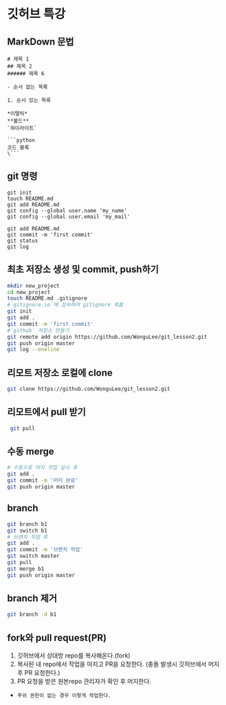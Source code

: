 # 깃허브 특강

## MarkDown 문법

```
# 제목 1
## 제목 2
###### 제목 6

- 순서 없는 목록

1. 순서 있는 목록

*이텔릭*
**볼드**
`하이라이트`

```python
코드 블록
\```
```

## git 명령
```
git init
touch README.md
git add README.md
git config --global user.name 'my_name'
git config --global user.email 'my_mail'
```

```
git add README.md
git commit -m 'first commit'
git status
git log
```

## 최초 저장소 생성 및 commit, push하기
```zsh
mkdir new_project
cd new_project
touch README.md .gitignore
#`gitignore.io`에 접속하여 gitignore 복붙
git init
git add .
git commit -m 'first commit'
#`github` 저장소 만들기
git remote add origin https://github.com/WonguLee/git_lesson2.git
git push origin master
git log --oneline
```

## 리모트 저장소 로컬에 clone
```zsh
git clone https://github.com/WonguLee/git_lesson2.git
```

## 리모트에서 pull 받기
```zsh
 git pull
```

## 수동 merge
```zsh
# 수동으로 머지 작업 실시 후
git add .
git commit -m '머지 완료'
git push origin master
```

## branch
```zsh
git branch b1
git switch b1
# 브랜치 작업 후
git add .
git commit -m '브랜치 작업'
git switch master
git pull
git merge b1
git push origin master
```

## branch 제거
```zsh
git branch -d b1
```

## fork와 pull request(PR)
1. 깃허브에서 상대방 repo를 복사해온다.(fork)
2. 복사된 내 repo에서 작업을 마치고 PR을 요청한다. (충돌 발생시 깃허브에서 머지 후 PR 요청한다.)
3. PR 요청을 받은 원본repo 관리자가 확인 후 머지한다.
- `푸쉬 권한이 없는 경우 이렇게 작업한다.`